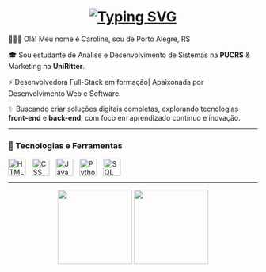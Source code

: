 <h1 align="center">
  <a href="https://git.io/typing-svg">
    <img src="https://readme-typing-svg.herokuapp.com?font=Capriola&pause=94e2d5&color=c792ea&center=true&vCenter=true&random=true&width=435&separator=%3C&lines=console.log(%22Hello%2C+World!%22);%3CSystem.out.println(%22Hello%2C+World!%22);%3Cprint(%22Hello%2C+World!%22)" alt="Typing SVG" />
  </a>
</h1>

🙋🏻‍♀️ Olá! Meu nome é Caroline, sou de Porto Alegre, RS  

🎓 Sou estudante de Análise e Desenvolvimento de Sistemas na **PUCRS** & Marketing na **UniRitter**.

⚡ Desenvolvedora Full-Stack em formação| Apaixonada por Desenvolvimento Web e Software.

✨ Buscando criar soluções digitais completas, explorando tecnologias **front-end** e **back-end**, com foco em aprendizado contínuo e inovação.

---

### 🤖 Tecnologias e Ferramentas

<img 
  align="left" 
  alt="HTML"
  title="HTML" 
  width="35px" 
  style="padding-right: 10px;" 
  src="https://cdn.jsdelivr.net/gh/devicons/devicon@latest/icons/html5/html5-original.svg" 
/>
<img 
  align="left" 
  alt="CSS" 
  title="CSS"
  width="35px" 
  style="padding-right: 10px;" 
  src="https://cdn.jsdelivr.net/gh/devicons/devicon@latest/icons/css3/css3-original.svg" 
/>
<img 
  align="left" 
  alt="JavaScript" 
  title="JavaScript"
  width="35px" 
  style="padding-right: 10px;" 
  src="https://cdn.jsdelivr.net/gh/devicons/devicon@latest/icons/javascript/javascript-original.svg" 
/>
<img 
  align="left" 
  alt="Python" 
  title="Python"
  width="35px" 
  style="padding-right: 10px;" 
  src="https://cdn.jsdelivr.net/gh/devicons/devicon@latest/icons/python/python-original.svg" 
/>
<img 
  align="left" 
  alt="SQL" 
  title="SQL"
  width="35px" 
  style="padding-right: 10px;" 
  src="https://cdn.jsdelivr.net/gh/devicons/devicon@latest/icons/azuresqldatabase/azuresqldatabase-original.svg" 
/>

<br/>
<br/>

---

<div align="center">
  <img height="150em" src="https://github-readme-stats.vercel.app/api?username=carolinersant&show_icons=true&theme=nightowl&include_all_commits=true&locale=pt-br"/> 
  <img height="150em" src="https://github-readme-stats.vercel.app/api/top-langs/?username=carolinersant&theme=nightowl&layout=compact&custom_title=Tecnologias&langs_count=9" 
  />
</div>

